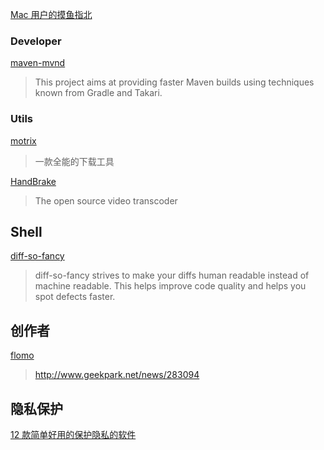 [Mac 用户的摸鱼指北](https://sspai.com/post/75805)

### Developer
[maven-mvnd](https://github.com/apache/maven-mvnd#install-using-homebrew)
>This project aims at providing faster Maven builds using techniques known from Gradle and Takari.

### Utils
[motrix](https://motrix.app/zh-CN/)
>一款全能的下载工具

[HandBrake](https://handbrake.fr/rotation.php?file=HandBrake-1.5.1.dmg)
>The open source video transcoder

## Shell

[diff-so-fancy](https://github.com/so-fancy/diff-so-fancy)
>diff-so-fancy strives to make your diffs human readable instead of machine readable. This helps improve code quality and helps you spot defects faster.

## 创作者

[flomo](https://help.flomoapp.com/)
>http://www.geekpark.net/news/283094

## 隐私保护

[12 款简单好用的保护隐私的软件](https://linux.cn/article-14337-1.html)
